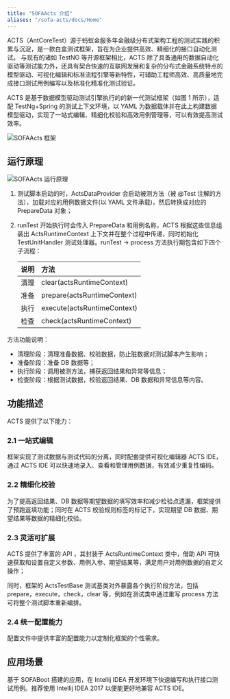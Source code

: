```yaml
---
title: "SOFAActs 介绍"
aliases: "/sofa-acts/docs/Home"
---
```


ACTS（AntCoreTest）源于蚂蚁金服多年金融级分布式架构工程的测试实践的积累与沉淀，是一款白盒测试框架，旨在为企业提供高效、精细化的接口自动化测试。
与现有的诸如 TestNG 等开源框架相比，ACTS 除了具备通用的数据自动化驱动等测试能力外，还具有契合快速的互联网发展和复杂的分布式金融系统特点的模型驱动、可视化编辑和标准流程引擎等新特性，可辅助工程师高效、高质量地完成接口测试用例编写以及标准化精准化测试验证。

ACTS 是基于数据模型驱动测试引擎执行的的新一代测试框架（如图 1 所示），适配 TestNg+Spring 的测试上下文环境，以 YAML 为数据载体并在此上构建数据模型驱动，实现了一站式编辑、精细化校验和高效用例管理等，可以有效提高测试效率。

![SOFAActs 框架](architecture.png)

## 运行原理

![SOFAActs 运行原理](principle.png)

1. 测试脚本启动的时，ActsDataProvider 会启动被测方法（被 @Test 注解的方法），加载对应的用例数据文件(以 YAML 文件承载)，然后转换成对应的 PrepareData 对象；
2. runTest 开始执行时会传入 PrepareData 和用例名称，ACTS 根据这些信息组装出 ActsRuntimeContext 上下文并在整个过程中传递，同时初始化 TestUnitHandler 测试处理器。runTest -> process 方法执行期包含如下四个子流程：

    | 说明 | 方法 |
    | :--- | :--- |
    | 清理 | clear(actsRuntimeContext) |
    | 准备 | prepare(actsRuntimeContext) |
    | 执行 | execute(actsRuntimeContext) |
    | 检查 | check(actsRuntimeContext) |

方法功能说明：
+ 清理阶段：清理准备数据、校验数据，防止脏数据对测试脚本产生影响；
+ 准备阶段：准备 DB 数据等；
+ 执行阶段：调用被测方法，捕获返回结果和异常等信息；
+ 检查阶段：根据测试数据，校验返回结果、DB 数据和异常信息等内容。

## 功能描述

ACTS 提供了以下能力：

### 2.1 一站式编辑

框架实现了测试数据与测试代码的分离，同时配套提供可视化编辑器 ACTS IDE，通过 ACTS IDE 可以快速地录入、查看和管理用例数据，有效减少重复性编码。

### 2.2 精细化校验

为了提高返回结果、DB 数据等期望数据的填写效率和减少检验点遗漏，框架提供了预跑返填功能；同时在 ACTS 校验规则标签的标记下，实现期望 DB 数据、期望结果等数据的精细化校验。

### 2.3 灵活可扩展

ACTS 提供了丰富的 API ，其封装于 ActsRuntimeContext 类中，借助 API 可快速获取和设置自定义参数、用例入参、期望结果等，满足用户对用例数据的自定义操作；

同时，框架的 ActsTestBase 测试基类对外暴露各个执行阶段方法，包括 prepare，execute，check，clear 等，例如在测试类中通过重写 process 方法可将整个测试脚本重新编排。

### 2.4 统一配置能力

配置文件中提供丰富的配置能力以定制化框架的个性需求。

## 应用场景

基于 SOFABoot 搭建的应用，在 Intellij IDEA 开发环境下快速编写和执行接口测试用例。推荐使用 Intellij IDEA 2017 以便能更好地兼容 ACTS IDE。